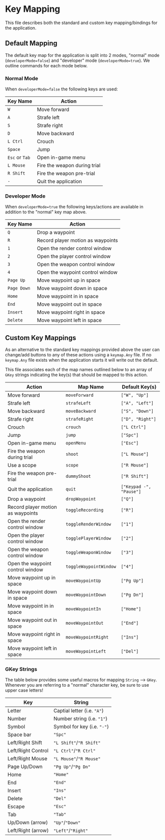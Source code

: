 # Key Mapping
This file describes both the standard and custom key mapping/bindings for the application.

## Default Mapping
The default key map for the application is split into 2 modes, "normal" mode (`developerMode=false`) and "developer" mode (`developerMode=true`). We outline commands for each mode below.

### Normal Mode
When `developerMode=false` the following keys are used:

|Key Name       |Action                         |
|---------------|-------------------------------|
|`W`            |Move forward                   |   
|`A`            |Strafe left                    |   
|`S`            |Strafe right                   |   
|`D`            |Move backward                  |   
|`L Ctrl`       |Crouch                         |
|`Space`        |Jump                           |
|`Esc` or `Tab` |Open in-game menu              |
|`L Mouse`      |Fire the weapon during trial   |
|`R Shift`      |Fire the weapon pre-trial      |
|`-`            |Quit the application           |

### Developer Mode
When `developerMode=true` the following keys/actions are available in addition to the "normal" key map above.

| Key Name  |Action                             |
|-----------|-----------------------------------|
|`Q`        |Drop a waypoint                    |
|`R`        |Record player motion as waypoints  |
|`1`        |Open the render control window     |
|`2`        |Open the player control window     |
|`3`        |Open the weapon control window     |
|`4`        |Open the waypoint control window   |
|`Page Up`  |Move waypoint up in space          |
|`Page Down`|Move waypoint down in space        |
|`Home`     |Move waypoint in in space          |
|`End`      |Move waypoint out in space         |
|`Insert`   |Move waypoint right in space       |
|`Delete`   |Move waypoint left in space        |

## Custom Key Mappings
As an alternative to the standard key mappings provided above the user can change/add buttons to any of these actions using a `keymap.Any` file. If no `keymap.Any` file exists when the application starts it will write out the default.

This file associates each of the map names outlined below to an array of `GKey` strings indicating the key(s) that should be mapped to this action.


|Action                             |Map Name               |Default Key(s)         |
|-----------------------------------|-----------------------|-----------------------|
|Move forward                       |`moveForward`          |`["W", "Up"]`          |
|Strafe left                        |`strafeLeft`           |`["A", "Left"]`        |
|Move backward                      |`moveBackward`         |`["S", "Down"]`        |
|Strafe right                       |`strafeRight`          |`["D", "Right"]`       |
|Crouch                             |`crouch`               |`["L Ctrl"]`           |
|Jump                               |`jump`                 |`["Spc"]`              |
|Open in-game menu                  |`openMenu`             |`["Esc"]`              |
|Fire the weapon during trial       |`shoot`                |`["L Mouse"]`          |
|Use a scope                        |`scope`                |`["R Mouse"]`          |
|Fire the weapon pre-trial          |`dummyShoot`           |`["R Shift"]`          |
|Quit the application               |`quit`                 |`["Keypad -", "Pause"]`|
|Drop a waypoint                    |`dropWaypoint`         |`["Q"]`                |
|Record player motion as waypoints  |`toggleRecording`      |`["R"]`                |
|Open the render control window     |`toggleRenderWindow`   |`["1"]`                |
|Open the player control window     |`togglePlayerWindow`   |`["2"]`                |
|Open the weapon control window     |`toggleWeaponWindow`   |`["3"]`                |
|Open the waypoint control window   |`toggleWaypointWindow` |`["4"]`                |
|Move waypoint up in space          |`moveWaypointUp`       |`["Pg Up"]`            |
|Move waypoint down in space        |`moveWaypointDown`     |`["Pg Dn"]`            |
|Move waypoint in in space          |`moveWaypointIn`       |`["Home"]`             |
|Move waypoint out in space         |`moveWaypointOut`      |`["End"]`              |
|Move waypoint right in space       |`moveWaypointRight`    |`["Ins"]`              |
|Move waypoint left in space        |`moveWaypointLeft`     |`["Del"]`              |

### GKey Strings
The table below provides some useful macros for mapping `String` --> `GKey`. Whenever you are referring to a "normal" character key, be sure to use upper case letters!

|Key                |String                         |
|-------------------|-------------------------------|
|Letter             |Captial letter (i.e. `"A"`)    |
|Number             |Number string (i.e. `"1"`)     |
|Symbol             |Symbol for key (i.e. `"-"`)    |
|Space bar          |`"Spc"`                        |
|Left/Right Shift   |`"L Shift"`/`"R Shift"`        |
|Left/Right Control |`"L Ctrl"`/`"R Ctrl"`          |
|Left/Right Mouse   |`"L Mouse"`/`"R Mouse"`        |
|Page Up/Down       |`"Pg Up"`/`"Pg Dn"`            |
|Home               |`"Home"`                       |
|End                |`"End"`                        |
|Insert             |`"Ins"`                        |
|Delete             |`"Del"`                        |
|Escape             |`"Esc"`                        |
|Tab                |`"Tab"`                        |
|Up/Down (arrow)    |`"Up"`/`"Down"`                |
|Left/Right (arrow) |`"Left"`/`"Right"`             |

